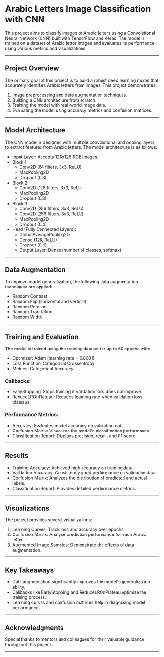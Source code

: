 # Arabic Letters Image Classification with CNN

This project aims to classify images of Arabic letters using a Convolutional Neural Network (CNN) built with TensorFlow and Keras. The model is trained on a dataset of Arabic letter images and evaluates its performance using various metrics and visualizations.

---

## Project Overview
The primary goal of this project is to build a robust deep learning model that accurately identifies Arabic letters from images. This project demonstrates:
1. Image preprocessing and data augmentation techniques.
2. Building a CNN architecture from scratch.
3. Training the model with real-world image data.
4. Evaluating the model using accuracy metrics and confusion matrices.

---


## Model Architecture
The CNN model is designed with multiple convolutional and pooling layers to extract features from Arabic letters. The model architecture is as follows:
- Input Layer: Accepts 128x128 RGB images.
- Block 1:
  - Conv2D (64 filters, 3x3, ReLU)
  - MaxPooling2D
  - Dropout (0.3)
- Block 2:
  - Conv2D (128 filters, 3x3, ReLU)
  - MaxPooling2D
  - Dropout (0.3)
- Block 3:
  - Conv2D (256 filters, 3x3, ReLU)
  - Conv2D (256 filters, 3x3, ReLU)
  - MaxPooling2D
  - Dropout (0.4)
- Head (Fully Connected Layers):
  - GlobalAveragePooling2D
  - Dense (128, ReLU)
  - Dropout (0.4)
  - Output Layer: Dense (number of classes, softmax)

---

## Data Augmentation
To improve model generalization, the following data augmentation techniques are applied:
- Random Contrast
- Random Flip (horizontal and vertical)
- Random Rotation
- Random Translation
- Random Width

---

## Training and Evaluation
The model is trained using the training dataset for up to 50 epochs with:
- Optimizer: Adam (learning rate = 0.0001)
- Loss Function: Categorical Crossentropy
- Metrics: Categorical Accuracy

### Callbacks:
- EarlyStopping: Stops training if validation loss does not improve.
- ReduceLROnPlateau: Reduces learning rate when validation loss plateaus.

### Performance Metrics:
- Accuracy: Evaluates model accuracy on validation data.
- Confusion Matrix: Visualizes the model's classification performance.
- Classification Report: Displays precision, recall, and F1-score.

---

## Results
- Training Accuracy: Achieved high accuracy on training data.
- Validation Accuracy: Consistently good performance on validation data.
- Confusion Matrix: Analyzes the distribution of predicted and actual labels.
- Classification Report: Provides detailed performance metrics.

---

## Visualizations
The project provides several visualizations:
1. Learning Curves: Track loss and accuracy over epochs.
2. Confusion Matrix: Analyze prediction performance for each Arabic letter.
3. Augmented Image Samples: Demonstrate the effects of data augmentation.

---



## Key Takeaways
- Data augmentation significantly improves the model's generalization ability.
- Callbacks like EarlyStopping and ReduceLROnPlateau optimize the training process.
- Learning curves and confusion matrices help in diagnosing model performance.

---

## Acknowledgments
Special thanks to mentors and colleagues for their valuable guidance throughout this project.

---

